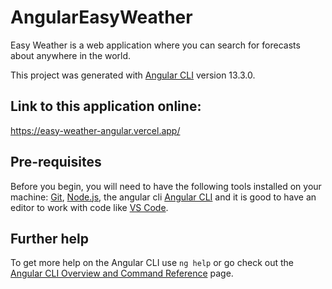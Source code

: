 # AngularEasyWeather
Easy Weather is a web application where you can search for forecasts about anywhere in the world.

This project was generated with [Angular CLI](https://github.com/angular/angular-cli) version 13.3.0.

## Link to this application online:

https://easy-weather-angular.vercel.app/

## Pre-requisites

Before you begin, you will need to have the following tools installed on your machine: [Git](https://git-scm.com/book/en/v2/Getting-Started-Installing-Git), [Node.js](https://nodejs.org/en/download/package-manager/), the angular cli [Angular CLI](https://angular.io/cli) and it is good to have an editor to work with code like [VS Code](https://code.visualstudio.com/Download).

## Further help

To get more help on the Angular CLI use `ng help` or go check out the [Angular CLI Overview and Command Reference](https://angular.io/cli) page.
